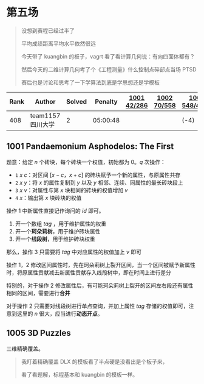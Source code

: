 # 第五场

> 没想到赛程已经过半了
>
> 平均成绩距离平均水平依然很远
>
> 今天带了 kuangbin 的板子，vagrt 看了看计算几何说：有向四面体都有？
>
> 然后今天的二维计算几何考了个《工程测量》什么控制点碎部点当场 PTSD
>
> 赛后也是讨论和思考了一下学算法到底是学思想还是学模板

| Rank | Author            | Solved | Penalty  | [1001 42/286](http://acm.hdu.edu.cn/contest/problem?cid=1048&pid=1001) | [1002 70/558](http://acm.hdu.edu.cn/contest/problem?cid=1048&pid=1002) | [1003 548/4161](http://acm.hdu.edu.cn/contest/problem?cid=1048&pid=1003) | [1004 93/441](http://acm.hdu.edu.cn/contest/problem?cid=1048&pid=1004) | [1005 4/75](http://acm.hdu.edu.cn/contest/problem?cid=1048&pid=1005) | [1006 119/1212](http://acm.hdu.edu.cn/contest/problem?cid=1048&pid=1006) | [1007 270/1594](http://acm.hdu.edu.cn/contest/problem?cid=1048&pid=1007) | [1008 26/272](http://acm.hdu.edu.cn/contest/problem?cid=1048&pid=1008) | [1009 9/86](http://acm.hdu.edu.cn/contest/problem?cid=1048&pid=1009) | [1010 789/2292](http://acm.hdu.edu.cn/contest/problem?cid=1048&pid=1010) | [1011 25/127](http://acm.hdu.edu.cn/contest/problem?cid=1048&pid=1011) | [1012 669/3172](http://acm.hdu.edu.cn/contest/problem?cid=1048&pid=1012) |
| ---- | ----------------- | ------ | -------- | ---------------------------------------------------------------------- | ---------------------------------------------------------------------- | ------------------------------------------------------------------------ | ---------------------------------------------------------------------- | -------------------------------------------------------------------- | ------------------------------------------------------------------------ | ------------------------------------------------------------------------ | ---------------------------------------------------------------------- | -------------------------------------------------------------------- | ------------------------------------------------------------------------ | ---------------------------------------------------------------------- | ------------------------------------------------------------------------ |
| 408  | team1157 四川大学 | 2      | 05:00:48 |                                                                        |                                                                        | (-4)                                                                     |                                                                        |                                                                      |                                                                          |                                                                          |                                                                        |                                                                      | 02:49:41                                                                 |                                                                        | 02:11:07                                                                 |

## 1001 Pandaemonium Asphodelos: The First

题意：给定 $n$ 个砖块，每个砖块一个权值，初始都为 $0$。$q$ 次操作：

- $\mathtt{1}\ x\ c$：对区间 $[x-c，x+c]$ 的砖块赋予一个新的属性，与原属性共存
- $\mathtt{2}\ x\ y$：将 $x$ 的属性复制到 $y$ 以及 $y$ 相邻、连续、同属性的最长砖块段上
- $\mathtt{3}\ x\ v$：对属性与第 $x$ 块相同的砖块的权值增加 $v$
- $\mathtt{4}\ x$：输出第 $x$ 块砖块的权值

操作 $1$ 中新属性直接记作询问的 $id$ 即可。

1. 开一个数组 $tag$ ，用于维护属性的权重
2. 开一个**珂朵莉树**，用于维护砖块属性
3. 开一个**线段树**，用于维护砖块权重

那么，操作 $3$ 只需要将 $tag$ 中对应属性的权值加上 $v$ 即可

操作 $1， 2$ 修改区间属性时，先在珂朵莉树上裂开区间，当一个区间被赋予新属性时，将原属性贡献减去新属性贡献存入线段树中，即在时间上进行差分

特别的，对于操作 $2$ 修改属性后，有可能珂朵莉树上裂开的区间左右段还有属性相同的区间，需要进行**合并**

对于操作 $2$ 只需要对线段树进行单点查询，并加上属性 $tag$ 存储的权值即可，注意到这里的 $n$ 很大，应当进行**动态开点**。

## 1005 3D Puzzles

三维精确覆盖。

> 我盯着精确覆盖 DLX 的模板看了半点硬是没看出是个板子来，
>
> 看了看题解，标程基本和 kuangbin 的模板一样。
